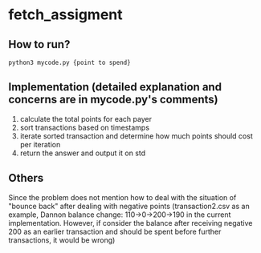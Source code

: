 # fetch_assigment
## How to run?
```
python3 mycode.py {point to spend}
```
## Implementation (detailed explanation and concerns are in mycode.py's comments)
1. calculate the total points for each payer
2. sort transactions based on timestamps
3. iterate sorted transaction and determine how much points should cost per iteration
4. return the answer and output it on std

## Others
Since the problem does not mention how to deal with the situation of "bounce back" after dealing with negative points (transaction2.csv as an example, Dannon balance change: 110->0->200->190 in the current implementation. However, if consider the balance after receiving negative 200 as an earlier transaction and should be spent before further transactions, it would be wrong)
